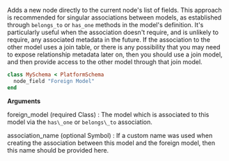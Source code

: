 Adds a new node directly to the current node's list of fields. This
approach is recommended for singular associations between models, as
established through `belongs_to` or `has_one` methods in the model's
definition. It's particularly useful when the association doesn't
require, and is unlikely to require, any associated metadata in the
future. If the association to the other model uses a join table, or
there is any possibility that you may need to expose relationship metadata
later on, then you should use a join model, and then provide access
to the other model through that join model.

```ruby
class MySchema < PlatformSchema
  node_field "Foreign Model"
end

```

**Arguments**

foreign\_model (required Class)
:   The model which is associated to this model via the `has\_one` or `belongs\_to` association.

association\_name (optional Symbol)
:   If a custom name was used when creating the association between this model and the foreign model, then this name should be provided here.